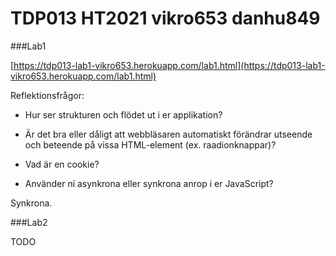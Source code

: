 # TDP013 HT2021 vikro653 danhu849


###Lab1

[https://tdp013-lab1-vikro653.herokuapp.com/lab1.html](https://tdp013-lab1-vikro653.herokuapp.com/lab1.html)


Reflektionsfrågor:


- Hur ser strukturen och flödet ut i er applikation?


- Är det bra eller dåligt att webbläsaren automatiskt förändrar utseende och beteende på vissa HTML-element (ex. raadionknappar)?


- Vad är en cookie?


- Använder ni asynkrona eller synkrona anrop i er JavaScript?

Synkrona.




###Lab2

TODO
